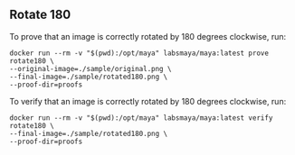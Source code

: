 ## Rotate 180

To prove that an image is correctly rotated by 180 degrees clockwise, run:
```shell
docker run --rm -v "$(pwd):/opt/maya" labsmaya/maya:latest prove rotate180 \
--original-image=./sample/original.png \
--final-image=./sample/rotated180.png \
--proof-dir=proofs
```

To verify that an image is correctly rotated by 180 degrees clockwise, run:
```shell
docker run --rm -v "$(pwd):/opt/maya" labsmaya/maya:latest verify rotate180 \
--final-image=./sample/rotated180.png \
--proof-dir=proofs
```
